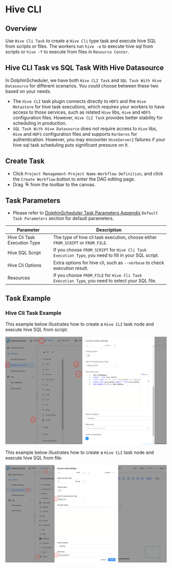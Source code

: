 # Hive CLI

## Overview

Use `Hive Cli Task` to create a `Hive Cli` type task and execute hive SQL from scripts or files.
The workers run `hive -e` to execute hive sql from scripts or `hive -f` to execute from files in `Resource Center`.

## Hive CLI Task vs SQL Task With Hive Datasource

In DolphinScheduler, we have both `Hive CLI Task` and `SQL Task With Hive Datasource` for different scenarios.
You could choose between these two based on your needs.

- The `Hive CLI` task plugin connects directly to `HDFS` and the `Hive Metastore` for hive task executions,
  which requires your workers to have access to those services, such as related `Hive` libs, `Hive` and `HDFS` configuration files.
  However, `Hive CLI Task` provides better stability for scheduling in production.
- `SQL Task With Hive Datasource` does not require access to `Hive` libs, `Hive` and
  `HDFS` configuration files and supports `Kerberos` for authentication. However, you may encounter `HiveServer2` failures
  if your hive sql task scheduling puts significant pressure on it.

## Create Task

- Click `Project Management-Project Name-Workflow Definition`, and click the `Create Workflow` button to enter the DAG editing page.
- Drag <img src="../../../../img/tasks/icons/hivecli.png" width="15"/> from the toolbar to the canvas.

## Task Parameters

[//]: # (TODO: use the commented anchor below once our website template supports this syntax)
[//]: # (- Please refer to [DolphinScheduler Task Parameters Appendix]&#40;appendix.md#default-task-parameters&#41; `Default Task Parameters` section for default parameters.)

- Please refer to [DolphinScheduler Task Parameters Appendix](appendix.md) `Default Task Parameters` section for default parameters.

|        **Parameter**         |                                           **Description**                                            |
|------------------------------|------------------------------------------------------------------------------------------------------|
| Hive Cli Task Execution Type | The type of hive cli task execution, choose either `FROM_SCRIPT` or `FROM_FILE`.                     |
| Hive SQL Script              | If you choose `FROM_SCRIPT` for `Hive Cli Task Execution Type`, you need to fill in your SQL script. |
| Hive Cli Options             | Extra options for hive cli, such as `--verbose` to check execution result.                           |
| Resources                    | If you choose `FROM_FILE` for `Hive Cli Task Execution Type`, you need to select your SQL file.      |

## Task Example

### Hive Cli Task Example

This example below illustrates how to create a `Hive CLI` task node and execute hive SQL from script:

![demo-hive-cli-from-script](../../../../img/tasks/demo/hive_cli_from_script.png)

This example below illustrates how to create a `Hive CLI` task node and execute hive SQL from file:

![demo-hive-cli-from-file](../../../../img/tasks/demo/hive_cli_from_file.png)
